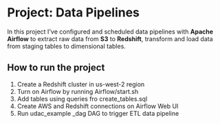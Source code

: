 # Project: Data Pipelines
In this project I've configured and scheduled data pipelines with **Apache Airflow** to extract raw data from **S3** to **Redshift**, transform and load data from staging tables to dimensional tables.

## How to run the project
1. Create a Redshift cluster in us-west-2 region
2. Turn on Airflow by running Airflow/start.sh
3. Add tables using queries fro create_tables.sql
4. Create AWS and Redshift connections on Airflow Web UI
5. Run udac_example _dag DAG to trigger ETL data pipeline